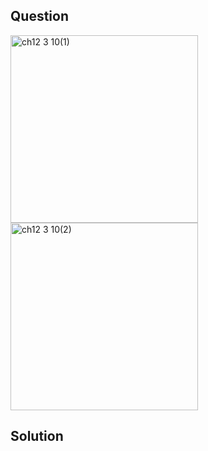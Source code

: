 ## Question
<img width="300" alt="ch12 3 10(1)" src="https://github.com/user-attachments/assets/86fea815-ba1f-45df-a495-f9dcfc20eef1" />
<br>
<img width="300" alt="ch12 3 10(2)" src="https://github.com/user-attachments/assets/00006ae2-720e-45dc-bee8-47e90fbd466d" />

## Solution
